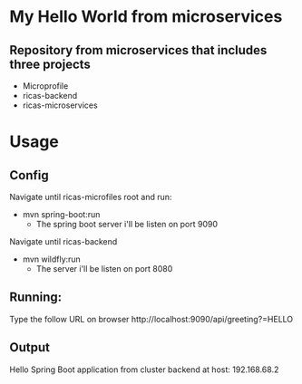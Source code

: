 # My Hello World from microservices
## Repository from microservices that includes three projects
- Microprofile
- ricas-backend
- ricas-microservices

# Usage
## Config
Navigate until ricas-microfiles root and run:
- mvn spring-boot:run
  - The spring boot server i'll be listen on port 9090
  
Navigate until ricas-backend
- mvn wildfly:run
  - The server i'll be listen on port 8080

## Running:
Type the follow URL on browser
http://localhost:9090/api/greeting?=HELLO

## Output
Hello Spring Boot application from cluster backend at host: 192.168.68.2
